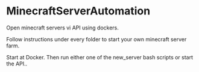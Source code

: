 # MinecraftServerAutomation
Open minecraft servers vi API using dockers.

Follow instructions under every folder to start your own minecraft server farm.

Start at Docker.
Then run either one of the new_server bash scripts or start the API..
